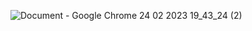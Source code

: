 ![Document - Google Chrome 24 02 2023 19_43_24 (2)](https://user-images.githubusercontent.com/113708388/221193629-03adb8a7-041a-45bd-af9c-35de716b9bb7.png)
